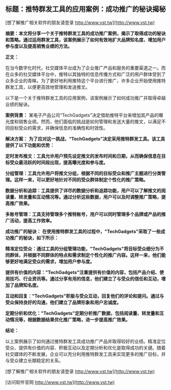 ## **标题：推特群发工具的应用案例：成功推广的秘诀揭秘**

[想了解推广相关软件的朋友请登录 http://www.vst.tw](http://www.vst.tw)

**摘要：本文将分享一个关于推特群发工具的成功推广案例，揭示了取得成功的秘诀和策略。通过运用群发工具，该案例展示了如何有效地扩大品牌知名度、增加用户参与度以及提高销售业绩的方法。**

**正文：**

在当今数字化时代，社交媒体平台成为了企业推广产品和服务的重要渠道之一。而在众多的社交媒体平台中，推特以其独特的信息传播方式和广泛的用户群体受到了众多企业的青睐。为了更好地利用推特这个平台进行推广，许多企业开始使用推特群发工具，以便更高效地管理和发送推文。

以下是一个关于推特群发工具的应用案例，该案例展示了如何成功推广并取得卓越业绩的秘诀。

**案例背景：**
某电子产品公司“TechGadgets”决定借助推特平台来增加其产品的曝光度和销售业绩。然而，他们面临的挑战是如何管理和发送大量的推文，以满足不同目标受众的需求，并确保信息的准确性和时效性。

**解决方案：**
**为了应对这一挑战，“TechGadgets”决定采用推特群发工具。该工具提供了以下功能和优势：**

**定时发布推文：工具允许用户预先设定推文的发布时间和日期，从而确保信息在目标受众最活跃的时间段出现，提高曝光度和参与度。**

**分组管理：工具允许用户将推文分组，根据不同的目标受众和推广主题进行分类管理。这样一来，可以更好地针对不同的受众群体制定个性化的推广策略。**

**数据分析和追踪：工具提供了详尽的数据分析和追踪功能，用户可以了解推文的阅读量、转发量和互动情况等。通过分析这些数据，用户可以及时调整推广策略，提高推广效果。**

**多账号管理：工具支持管理多个推特账号，用户可以同时管理多个品牌或产品的推广活动，提高工作效率。**

**成功推广的秘诀：**
**在使用推特群发工具的过程中，"TechGadgets"采取了一些成功推广的秘诀，如下所示：**

**精准定位受众：通过工具的分组管理功能，"TechGadgets"将目标受众细分为不同群体，并根据不同群体的特点和需求制定个性化的推广内容。这样一来，他们能够更好地满足受众的需求，增加用户参与度。**

**提供有价值的内容："TechGadgets"注重提供有价值的内容，包括产品介绍、使用技巧、行业资讯等。通过分享有用的信息，他们建立了与受众的信任和互动，增加了品牌知名度。**

**互动和回复："TechGadgets"积极与受众互动，回复他们的评论和提问。通过与受众保持良好的沟通，他们建立了品牌形象和用户忠诚度。**

**定期分析和优化："TechGadgets"定期分析推广数据，包括阅读量、转发量和互动情况等，根据数据结果优化推广策略，进一步提高推广效果。**

**结论：**

以上案例展示了如何通过推特群发工具成功推广产品并取得较好的业绩。精准定位受众、提供有价值的内容、积极互动以及定期分析和优化是取得成功的关键。随着社交媒体的不断发展，企业可以充分利用推特群发工具来实现更多的推广目标，并与受众建立长期稳定的关系。

[想了解推广相关软件的朋友请登录 http://www.vst.tw](http://www.vst.tw)


[访问软件官网 http://www.vst.tw](http://www.vst.tw)
